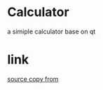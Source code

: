 # Calculator
a simiple calculator base on qt

# link
[source copy from](https://doc.qt.io/qt-5.12/qtwidgets-widgets-calculator-example.html) 
